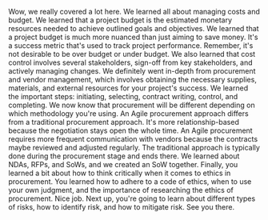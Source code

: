 Wow, we really covered a lot here. We learned all about managing costs and
budget. We learned that a project budget is the estimated monetary resources
needed to achieve outlined goals and objectives. We learned that a project
budget is much more nuanced than just aiming to save money. It's a success
metric that's used to track project performance. Remember, it's not desirable to
be over budget or under budget. We also learned that cost control involves
several stakeholders, sign-off from key stakeholders, and actively managing
changes. We definitely went in-depth from procurement and vendor management,
which involves obtaining the necessary supplies, materials, and external
resources for your project's success. We learned the important steps:
initiating, selecting, contract writing, control, and completing. We now know
that procurement will be different depending on which methodology you're using.
An Agile procurement approach differs from a traditional procurement approach.
It's more relationship-based because the negotiation stays open the whole time.
An Agile procurement requires more frequent communication with vendors because
the contracts maybe reviewed and adjusted regularly. The traditional approach is
typically done during the procurement stage and ends there. We learned about
NDAs, RFPs, and SoWs, and we created an SoW together. Finally, you learned a bit
about how to think critically when it comes to ethics in procurement. You
learned how to adhere to a code of ethics, when to use your own judgment, and
the importance of researching the ethics of procurement. Nice job. Next up,
you're going to learn about different types of risks, how to identify risk, and
how to mitigate risk. See you there.